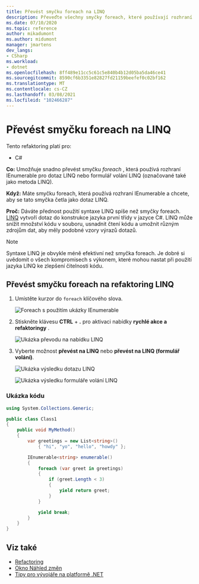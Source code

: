 ```yaml
---
title: Převést smyčku foreach na LINQ
description: Převeďte všechny smyčky foreach, které používají rozhraní IEnumerable pro dotaz LINQ nebo formulář volání LINQ (označované také jako metoda LINQ).
ms.date: 07/10/2020
ms.topic: reference
author: mikadumont
ms.author: midumont
manager: jmartens
dev_langs:
- CSharp
ms.workload:
- dotnet
ms.openlocfilehash: 8ff489e11cc5c61c5e840b4b12d05ba5da46ce41
ms.sourcegitcommit: 8590cf6b3351e82827fd21159beefef0c02bf162
ms.translationtype: MT
ms.contentlocale: cs-CZ
ms.lasthandoff: 03/08/2021
ms.locfileid: "102466287"
---
```

# <a name="convert-a-foreach-loop-to-linq"></a>Převést smyčku foreach na LINQ

Tento refaktoring platí pro:

- C#

**Co:** Umožňuje snadno převést smyčku *foreach* , která používá rozhraní IEnumerable pro dotaz LINQ nebo formulář volání LINQ (označované také jako metoda LINQ).

**Když:** Máte smyčku foreach, která používá rozhraní IEnumerable a chcete, aby se tato smyčka četla jako dotaz LINQ.

**Proč:** Dáváte přednost použití syntaxe LINQ spíše než smyčky foreach. [LINQ](/dotnet/csharp/programming-guide/concepts/linq/introduction-to-linq) vytvoří dotaz do konstrukce jazyka první třídy v jazyce C#. LINQ může snížit množství kódu v souboru, usnadnit čtení kódu a umožnit různým zdrojům dat, aby měly podobné vzory výrazů dotazů.

> [!NOTE]
> Syntaxe LINQ je obvykle méně efektivní než smyčka foreach. Je dobré si uvědomit o všech kompromisech s výkonem, které mohou nastat při použití jazyka LINQ ke zlepšení čitelnosti kódu.

## <a name="convert-a-foreach-loop-to-linq-refactoring"></a>Převést smyčku foreach na refaktoring LINQ

1. Umístěte kurzor do `foreach` klíčového slova.

    ![Foreach s použitím ukázky IEnumerable](media/convert-foreach-to-LINQ.png)

2. Stiskněte klávesu **CTRL** + **.** pro aktivaci nabídky **rychlé akce a refaktoringy** .

   ![Ukázka převodu na nabídku LINQ](media/convert-foreach-to-LINQ-codefix.png)

3. Vyberte možnost **převést na LINQ** nebo **převést na LINQ (formulář volání)**.

   ![Ukázka výsledku dotazu LINQ](media/convert-foreach-to-LINQ-result.png)

   ![Ukázka výsledku formuláře volání LINQ](media/convert-foreach-to-LINQ-callform-result.png)

### <a name="sample-code"></a>Ukázka kódu

```csharp
using System.Collections.Generic;

public class Class1
{
    public void MyMethod()
    {
        var greetings = new List<string>()
            { "hi", "yo", "hello", "howdy" };

        IEnumerable<string> enumerable()
        {
            foreach (var greet in greetings)
            {
                if (greet.Length < 3)
                {
                    yield return greet;
                }
            }

            yield break;
        }
    }
}
```

## <a name="see-also"></a>Viz také

- [Refactoring](../refactoring-in-visual-studio.md)
- [Okno Náhled změn](../../ide/preview-changes.md)
- [Tipy pro vývojáře na platformě .NET](../csharp-developer-productivity.md)
